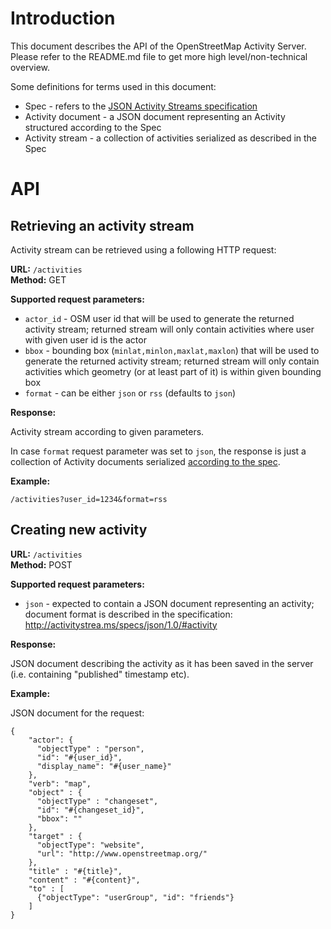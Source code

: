 Introduction
============

This document describes the API of the OpenStreetMap Activity Server. Please refer to the README.md file to get more high level/non-technical overview.

Some definitions for terms used in this document:

* Spec - refers to the [JSON Activity Streams specification](http://activitystrea.ms/specs/json/1.0/) 
* Activity document - a JSON document representing an Activity structured according to the Spec
* Activity stream - a collection of activities serialized as described in the Spec


API
===

Retrieving an activity stream
-----------------------------

Activity stream can be retrieved using a following HTTP request:

**URL:** `/activities`  
**Method:** GET

**Supported request parameters:**

* `actor_id` - OSM user id that will be used to generate the returned activity stream; returned stream will only contain activities where user with given user id is the actor
* `bbox` - bounding box (```minlat,minlon,maxlat,maxlon```) that will be used to generate the returned activity stream; returned stream will only contain activities which geometry (or at least part of it) is within given bounding box
* `format` - can be either `json` or `rss` (defaults to `json`)

**Response:**

Activity stream according to given parameters.

In case `format` request parameter was set to `json`, the response is just a collection of Activity documents serialized [according to the spec](http://activitystrea.ms/specs/json/1.0/#collection).

**Example:**

`/activities?user_id=1234&format=rss`

Creating new activity
---------------------

**URL:** `/activities`  
**Method:** POST

**Supported request parameters:**

* `json` - expected to contain a JSON document representing an activity;
          document format is described in the specification: http://activitystrea.ms/specs/json/1.0/#activity

**Response:**

JSON document describing the activity as it has been saved in the server (i.e. containing "published" timestamp etc).

**Example:**

JSON document for the request:

    {
        "actor": {
          "objectType" : "person",
          "id": "#{user_id}",
          "display_name": "#{user_name}"
        },
        "verb": "map",
        "object" : {
          "objectType" : "changeset",
          "id": "#{changeset_id}",
          "bbox": ""
        },
        "target" : {
          "objectType": "website",
          "url": "http://www.openstreetmap.org/"
        },
        "title" : "#{title}",
        "content" : "#{content}",
        "to" : [
          {"objectType": "userGroup", "id": "friends"}
        ]
    }
